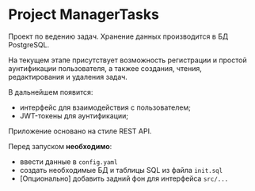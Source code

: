 # Project ManagerTasks

Проект по ведению задач. Хранение данных производится в БД PostgreSQL.

На текущем этапе присутствует возможность регистрации и простой аунтификации пользователя, а такжее создания, чтения, редактирования и удаления задач.

В дальнейшем появится:
* интерфейс для взаимодействия с пользователем;
* JWT-токены для аунтификации;

Приложение основано на стиле REST API.

Перед запуском **необходимо**:
* ввести данные в ```config.yaml```
* создать необходимые БД и таблицы SQL из файла ```init.sql```
* [Опционально] добавить задний фон для интерфейса ```src/...```
